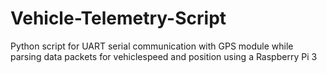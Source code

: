 # Vehicle-Telemetry-Script
Python script for UART serial communication with GPS module while parsing data packets for vehiclespeed and position using a Raspberry Pi 3
